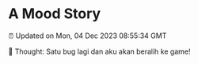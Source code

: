 # A Mood Story

⏰ Updated on Mon, 04 Dec 2023 08:55:34 GMT

💭 Thought: Satu bug lagi dan aku akan beralih ke game!

